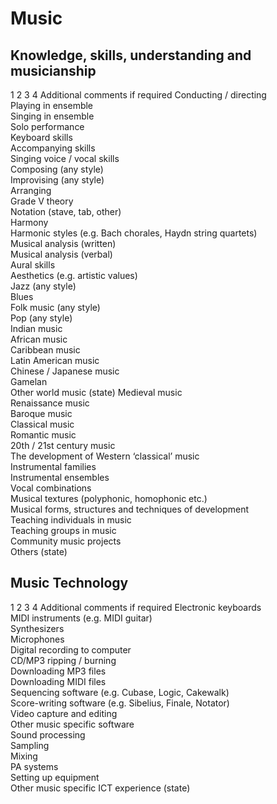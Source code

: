 Music
=====

Knowledge, skills, understanding and musicianship
-------------------------------------------------
1	2	3	4	Additional comments if required
Conducting / directing					
Playing in ensemble					
Singing in ensemble					
Solo performance					
Keyboard skills					
Accompanying skills					
Singing voice / vocal skills					
Composing (any style)					
Improvising (any style)					
Arranging					
Grade V theory					
Notation (stave, tab, other) 					
Harmony 					
Harmonic styles (e.g. Bach chorales, Haydn string quartets) 					
Musical analysis (written)					
Musical analysis (verbal)					
Aural skills					
Aesthetics (e.g. artistic values)					
Jazz (any style)					
Blues					
Folk music (any style)					
Pop (any style)					
Indian music					
African music					
Caribbean music					
Latin American music					
Chinese / Japanese music					
Gamelan					
Other world music (state)
Medieval music					
Renaissance music					
Baroque music					
Classical music					
Romantic music					
20th / 21st century music					
The development of Western ‘classical’ music					
Instrumental families					
Instrumental ensembles					
Vocal combinations					
Musical textures (polyphonic, homophonic etc.)					
Musical forms, structures and techniques of development 					
Teaching individuals in music					
Teaching groups in music					
Community music projects					
Others (state)					


Music Technology
----------------
1	2	3	4	Additional comments if required
Electronic keyboards					
MIDI instruments (e.g. MIDI guitar)					
Synthesizers					
Microphones					
Digital recording to computer					
CD/MP3 ripping / burning					
Downloading MP3 files					
Downloading MIDI files					
Sequencing software (e.g. Cubase, Logic, Cakewalk)					
Score-writing software (e.g. Sibelius, Finale, Notator)					
Video capture and editing					
Other music specific software					
Sound processing					
Sampling 					
Mixing					
PA systems					
Setting up equipment					
Other music specific ICT experience (state)
					


